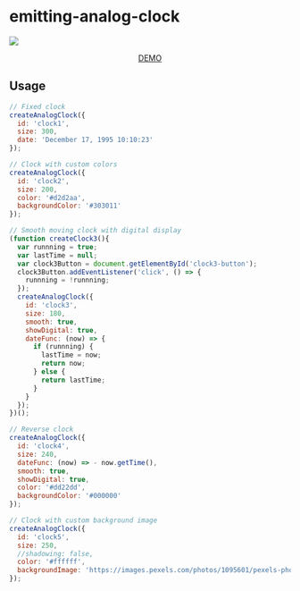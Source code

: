 # emitting-analog-clock

<a href="https://moritanian.github.io/emitting-analog-clock"><img src="https://moritanian.github.io/Linkage.js/images/sample.png"/></a>


<p align="center"><a href="https://moritanian.github.io/emitting-analog-clock">DEMO</a></p>

## Usage
```index.js
// Fixed clock
createAnalogClock({
  id: 'clock1',
  size: 300,
  date: 'December 17, 1995 10:10:23'
});

// Clock with custom colors
createAnalogClock({
  id: 'clock2',
  size: 200,
  color: '#d2d2aa',
  backgroundColor: '#303011'
});

// Smooth moving clock with digital display 
(function createClock3(){
  var runnning = true;
  var lastTime = null;
  var clock3Button = document.getElementById('clock3-button');
  clock3Button.addEventListener('click', () => {
    runnning = !runnning;
  });
  createAnalogClock({
    id: 'clock3',
    size: 180,
    smooth: true,
    showDigital: true,
    dateFunc: (now) => {
      if (runnning) {
        lastTime = now;
        return now;
      } else {
        return lastTime;
      }
    }
  });
})();

// Reverse clock
createAnalogClock({
  id: 'clock4',
  size: 240,
  dateFunc: (now) => - now.getTime(),
  smooth: true,
  showDigital: true,
  color: '#dd22dd',
  backgroundColor: '#000000'
});

// Clock with custom background image
createAnalogClock({
  id: 'clock5',
  size: 250,
  //shadowing: false,
  color: '#ffffff',
  backgroundImage: 'https://images.pexels.com/photos/1095601/pexels-photo-1095601.jpeg'
});

```
